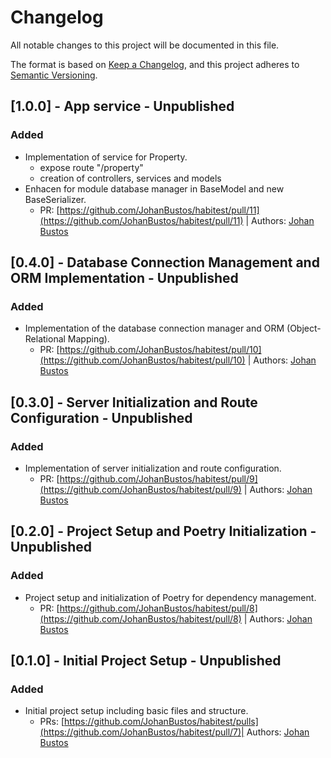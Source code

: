 # Changelog

All notable changes to this project will be documented in this file.

The format is based on [Keep a Changelog](https://keepachangelog.com/en/1.1.0/),
and this project adheres to [Semantic Versioning](https://semver.org/spec/v2.0.0.html).

## [1.0.0] - App service - Unpublished

### Added

- Implementation of service for Property.
  - expose route "/property"
  - creation of controllers, services and models
- Enhacen for module database manager in BaseModel and new BaseSerializer.
  - PR: [https://github.com/JohanBustos/habitest/pull/11](https://github.com/JohanBustos/habitest/pull/11) | Authors: [Johan Bustos](mailto:johan.bustosm@gmail.com)

## [0.4.0] - Database Connection Management and ORM Implementation - Unpublished

### Added

- Implementation of the database connection manager and ORM (Object-Relational Mapping).
  - PR: [https://github.com/JohanBustos/habitest/pull/10](https://github.com/JohanBustos/habitest/pull/10) | Authors: [Johan Bustos](mailto:johan.bustosm@gmail.com)

## [0.3.0] - Server Initialization and Route Configuration - Unpublished

### Added

- Implementation of server initialization and route configuration.
  - PR: [https://github.com/JohanBustos/habitest/pull/9](https://github.com/JohanBustos/habitest/pull/9) | Authors: [Johan Bustos](mailto:johan.bustosm@gmail.com)

## [0.2.0] - Project Setup and Poetry Initialization - Unpublished

### Added

- Project setup and initialization of Poetry for dependency management.
  - PR: [https://github.com/JohanBustos/habitest/pull/8](https://github.com/JohanBustos/habitest/pull/8) | Authors: [Johan Bustos](mailto:johan.bustosm@gmail.com)

## [0.1.0] - Initial Project Setup - Unpublished

### Added

- Initial project setup including basic files and structure.
  - PRs: [https://github.com/JohanBustos/habitest/pulls](https://github.com/JohanBustos/habitest/pull/7)| Authors: [Johan Bustos](mailto:johan.bustosm@gmail.com)